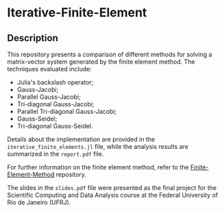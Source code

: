 # Iterative-Finite-Element

## Description

This repository presents a comparison of different methods for solving a matrix-vector system generated by the finite element method. The techniques evaluated include:

- Julia's backslash operator;
- Gauss-Jacobi;
- Parallel Gauss-Jacobi;
- Tri-diagonal Gauss-Jacobi;
- Parallel Tri-diagonal Gauss-Jacobi;
- Gauss-Seidel;
- Tri-diagonal Gauss-Seidel.

Details about the implementation are provided in the ``iterative_finite_elements.jl`` file, while the analysis results are summarized in the ``report.pdf`` file.

For further information on the finite element method, refer to the [Finite-Element-Method](https://github.com/joaovictorlopezpereira/Finite-Element-Method) repository.

The slides in the ``slides.pdf`` file were presented as the final project for the Scientific Computing and Data Analysis course at the Federal University of Rio de Janeiro (UFRJ).
